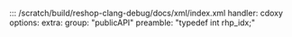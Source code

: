 ::: /scratch/build/reshop-clang-debug/docs/xml/index.xml
    handler: cdoxy
    options:
      extra:
        group: "publicAPI"
        preamble: "typedef int rhp_idx;"
